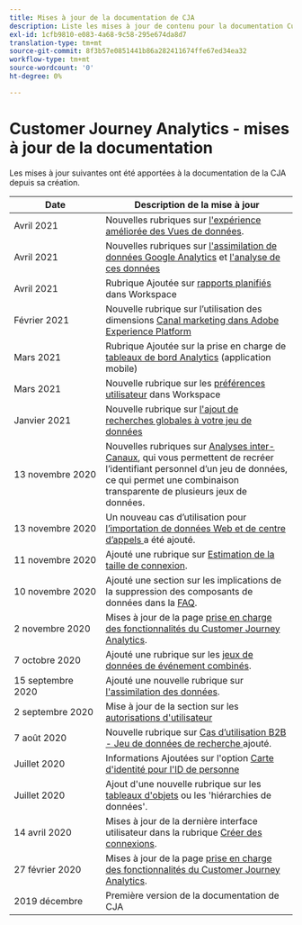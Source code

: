 ```yaml
---
title: Mises à jour de la documentation de CJA
description: Liste les mises à jour de contenu pour la documentation Customer Journey Analytics définie depuis décembre 2019.
exl-id: 1cfb9810-e083-4a68-9c58-295e674da8d7
translation-type: tm+mt
source-git-commit: 8f3b57e0851441b86a282411674ffe67ed34ea32
workflow-type: tm+mt
source-wordcount: '0'
ht-degree: 0%

---
```


# Customer Journey Analytics - mises à jour de la documentation

Les mises à jour suivantes ont été apportées à la documentation de la CJA depuis sa création.

| Date | Description de la mise à jour |
| --- | --- |
| Avril 2021 | Nouvelles rubriques sur [l&#39;expérience améliorée des Vues de données](/help/data-views/data-views.md). |
| Avril 2021 | Nouvelles rubriques sur [l&#39;assimilation de données Google Analytics](/help/use-cases/ga-to-cja.md) et [l&#39;analyse de ces données](/help/use-cases/ga-to-cja-reporting.md) |
| Avril 2021 | Rubrique Ajoutée sur [rapports planifiés](/help/analysis-workspace/curate-share/t-schedule-report.md) dans Workspace |
| Février 2021 | Nouvelle rubrique sur l’utilisation des dimensions [Canal marketing dans Adobe Experience Platform](/help/use-cases/marketing-channels.md) |
| Mars 2021 | Rubrique Ajoutée sur la prise en charge de [tableaux de bord Analytics](/help/mobile-app/home.md) (application mobile) |
| Mars 2021 | Nouvelle rubrique sur les [préférences utilisateur](/help/analysis-workspace/user-preferences.md) dans Workspace |
| Janvier 2021 | Nouvelle rubrique sur [l&#39;ajout de recherches globales à votre jeu de données](/help/use-cases/global-lookups.md) |
| 13 novembre 2020 | Nouvelles rubriques sur [Analyses inter-Canaux](/help/connections/cca/overview.md), qui vous permettent de recréer l’identifiant personnel d’un jeu de données, ce qui permet une combinaison transparente de plusieurs jeux de données. |
| 13 novembre 2020 | Un nouveau cas d’utilisation pour [l’importation de données Web et de centre d’appels ](/help/use-cases/call-center.md) a été ajouté. |
| 11 novembre 2020 | Ajouté une rubrique sur [Estimation de la taille de connexion](/help/connections/estimate-connection-size.md). |
| 10 novembre 2020 | Ajouté une section sur les implications de la suppression des composants de données dans la [FAQ](/help/getting-started/cja-faq.md). |
| 2 novembre 2020 | Mises à jour de la page [prise en charge des fonctionnalités du Customer Journey Analytics](/help/getting-started/cja-aa.md). |
| 7 octobre 2020 | Ajouté une rubrique sur les [jeux de données de événement combinés](/help/connections/combined-dataset.md). |
| 15 septembre 2020 | Ajouté une nouvelle rubrique sur [l&#39;assimilation des données](/help/use-cases/data-ingestion.md). |
| 2 septembre 2020 | Mise à jour de la section sur les [autorisations d&#39;utilisateur](https://docs.adobe.com/content/help/fr-FR/analytics-platform/using/cja-overview/cja-overview.html#user-access-permissions) |
| 7 août 2020 | Nouvelle rubrique sur [Cas d’utilisation B2B - Jeu de données de recherche ](/help/use-cases/b2b.md) ajouté. |
| Juillet 2020 | Informations Ajoutées sur l&#39;option [Carte d&#39;identité pour l&#39;ID de personne](https://docs.adobe.com/content/help/fr-FR/analytics-platform/using/cja-connections/create-connection.html#use-identity-map-as-a-person-id) |
| Juillet 2020 | Ajout d&#39;une nouvelle rubrique sur les [tableaux d&#39;objets](/help/use-cases/object-arrays.md) ou les &#39;hiérarchies de données&#39;. |
| 14 avril 2020 | Mises à jour de la dernière interface utilisateur dans la rubrique [Créer des connexions](/help/connections/create-connection.md). |
| 27 février 2020 | Mises à jour de la page [prise en charge des fonctionnalités du Customer Journey Analytics](/help/getting-started/cja-aa.md). |
| 2019 décembre | Première version de la documentation de CJA |
